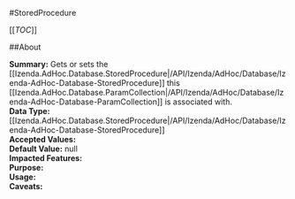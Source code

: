 #StoredProcedure

[[_TOC_]]

##About

**Summary:** Gets or sets the [[Izenda.AdHoc.Database.StoredProcedure|/API/Izenda/AdHoc/Database/Izenda-AdHoc-Database-StoredProcedure]] this [[Izenda.AdHoc.Database.ParamCollection|/API/Izenda/AdHoc/Database/Izenda-AdHoc-Database-ParamCollection]] is associated with.  
**Data Type:** [[Izenda.AdHoc.Database.StoredProcedure|/API/Izenda/AdHoc/Database/Izenda-AdHoc-Database-StoredProcedure]]  
**Accepted Values:**   
**Default Value:** null  
**Impacted Features:**   
**Purpose:**   
**Usage:**   
**Caveats:**   

